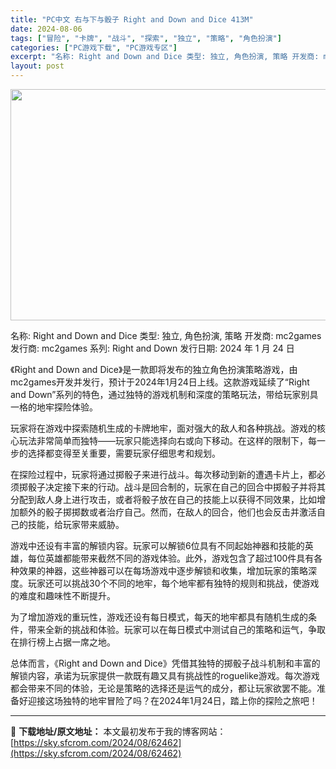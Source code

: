 ```yaml
---
title: "PC中文 右与下与骰子 Right and Down and Dice 413M"
date: 2024-08-06
tags: ["冒险", "卡牌", "战斗", "探索", "独立", "策略", "角色扮演"]
categories: ["PC游戏下载", "PC游戏专区"]
excerpt: "名称: Right and Down and Dice 类型: 独立, 角色扮演, 策略 开发商: mc2games 发行商: mc2games 系列: Right and Down 发行日期: 2024 年 1 月 24 日 《Right and Down and Dice》是一款即将发布的独立角&hellip;"
layout: post
---
```


<img class="aligncenter size-full wp-image-62463" src="https://sky.sfcrom.com/wp-content/uploads/2024/08/2024080603333784.webp" alt="" width="660" height="370" />

名称: Right and Down and Dice
类型: 独立, 角色扮演, 策略
开发商: mc2games
发行商: mc2games
系列: Right and Down
发行日期: 2024 年 1 月 24 日

《Right and Down and Dice》是一款即将发布的独立角色扮演策略游戏，由mc2games开发并发行，预计于2024年1月24日上线。这款游戏延续了“Right and Down”系列的特色，通过独特的游戏机制和深度的策略玩法，带给玩家别具一格的地牢探险体验。

玩家将在游戏中探索随机生成的卡牌地牢，面对强大的敌人和各种挑战。游戏的核心玩法非常简单而独特——玩家只能选择向右或向下移动。在这样的限制下，每一步的选择都变得至关重要，需要玩家仔细思考和规划。

在探险过程中，玩家将通过掷骰子来进行战斗。每次移动到新的遭遇卡片上，都必须掷骰子决定接下来的行动。战斗是回合制的，玩家在自己的回合中掷骰子并将其分配到敌人身上进行攻击，或者将骰子放在自己的技能上以获得不同效果，比如增加额外的骰子掷掷数或者治疗自己。然而，在敌人的回合，他们也会反击并激活自己的技能，给玩家带来威胁。

游戏中还设有丰富的解锁内容。玩家可以解锁6位具有不同起始神器和技能的英雄，每位英雄都能带来截然不同的游戏体验。此外，游戏包含了超过100件具有各种效果的神器，这些神器可以在每场游戏中逐步解锁和收集，增加玩家的策略深度。玩家还可以挑战30个不同的地牢，每个地牢都有独特的规则和挑战，使游戏的难度和趣味性不断提升。

为了增加游戏的重玩性，游戏还设有每日模式，每天的地牢都具有随机生成的条件，带来全新的挑战和体验。玩家可以在每日模式中测试自己的策略和运气，争取在排行榜上占据一席之地。

总体而言，《Right and Down and Dice》凭借其独特的掷骰子战斗机制和丰富的解锁内容，承诺为玩家提供一款既有趣又具有挑战性的roguelike游戏。每次游戏都会带来不同的体验，无论是策略的选择还是运气的成分，都让玩家欲罢不能。准备好迎接这场独特的地牢冒险了吗？在2024年1月24日，踏上你的探险之旅吧！

---
📖 **下载地址/原文地址：** 本文最初发布于我的博客网站：[https://sky.sfcrom.com/2024/08/62462](https://sky.sfcrom.com/2024/08/62462)
